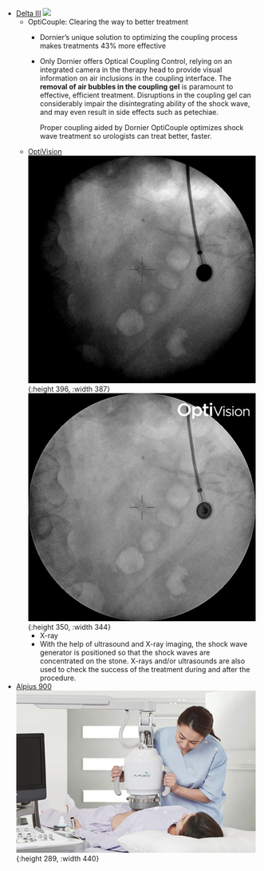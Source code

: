 - [Delta III](https://www.dornier.com/products-item/dornier-delta-3/)
  ![](/../assets/delta3.gif)
	- OptiCouple: Clearing the way to better treatment
		- Dornier’s unique solution to optimizing the coupling process makes treatments 43% more effective
		- Only Dornier offers Optical Coupling Control, relying on an integrated camera in the therapy head to provide visual information on air inclusions in the coupling interface. The **removal of air bubbles in the coupling gel** is paramount to effective, efficient treatment. Disruptions in the coupling gel can considerably impair the disintegrating ability of the shock wave, and may even result in side effects such as petechiae.
		  
		  Proper coupling aided by Dornier OptiCouple optimizes shock wave treatment so urologists can treat better, faster.
	- [OptiVision](https://www.dornier.com/patient-center/kidney-stones/treating-kidney-stones-using-eswl/)
	  ![](/../assets/b1.jpg){:height 396, :width 387}
	  ![](/../assets/b2.jpg){:height 350, :width 344}
		- X-ray
		- With the help of ultrasound and X-ray imaging, the shock wave generator is positioned so that the shock waves are concentrated on the stone. X-rays and/or ultrasounds are also used to check the success of the treatment during and after the procedure.
- [Alpius 900](http://www.alpinion.com/en/product/product_view_alpius900.do?productKey=KEY.1505083248000000219)
  ![](/../assets/alpius.png){:height 289, :width 440}